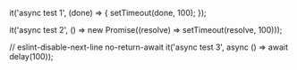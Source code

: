 it('async test 1', (done) => {
  setTimeout(done, 100);
});

it('async test 2', () => new Promise((resolve) => setTimeout(resolve, 100)));

// eslint-disable-next-line no-return-await
it('async test 3', async () => await delay(100));
